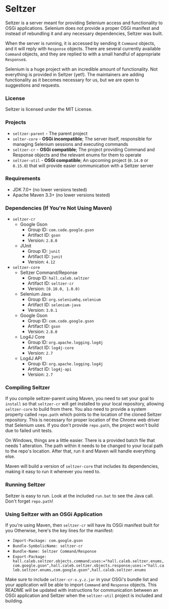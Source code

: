 # Seltzer
Seltzer is a server meant for providing Selenium access and functionality to OSGi applications. Selenium does not provide a proper OSGi manifest and instead of rebundling it and any necessary dependencies, Seltzer was built. 

When the server is running, it is accessed by sending it `Command` objects, and it will reply with `Response` objects. There are several currently available `Command` objects, and they are replied to with a small handful of appropriate `Response`s.

Selenium is a huge project with an incredible amount of functionality. Not everything is provided in Seltzer (yet!). The maintainers are adding functionality as it becomes necessary for us, but we are open to suggestions and requests.

### License
Seltzer is licensed under the MIT License.

### Projects
* `seltzer-parent` - The parent project
* `selter-core` - **OSGi incompatible**; The server itself, responsible for managing Selenium sessions and executing commands
* `seltzer-cr` - **OSGi compatible**; The project providing Command and Response objects and the relevant enums for them to operate
* `seltzer-util` - **OSGi compatible**; An upcoming project (`0.14.0` or `0.15.0`) that will provide easier communication with a Seltzer server
 
### Requirements
* JDK 7.0+ (no lower versions tested)
* Apache Maven 3.3+ (no lower versions tested)
 
### Dependencies (If You're Not Using Maven)
* `seltzer-cr`
    * Google Gson
        * Group ID: `com.code.google.gson`
        * Artifact ID: `gson`
        * Version: `2.8.0`
    * JUnit
        * Group ID: `junit`
        * Artifact ID: `junit`
        * Version: `4.12`
* `seltzer-core`
    * Seltzer Command/Reponse
        * Group ID: `hall.caleb.seltzer`
        * Artifact ID: `seltzer-cr`
        * Version: `[0.10.0, 1.0.0)`
    * Selenium Java
        * Group ID: `org.seleniumhq.selenium`
        * Artifact ID: `selenium-java`
        * Version: `3.0.1`
    * Google Gson
        * Group ID: `com.code.google.gson`
        * Artifact ID: `gson`
        * Version: `2.8.0`
    * Log4J Core
        * Group ID: `org.apache.logging.log4j`
        * Artifact ID: `log4j-core`
        * Version: `2.7`
    * Log4J API
        * Group ID: `org.apache.logging.log4j`
        * Artifact ID: `log4j-api`
        * Version: `2.7`

### Compiling Seltzer
If you compile seltzer-parent using Maven, you need to set your goal to `install` so that `seltzer-cr` will get installed to your local repository, allowing `seltzer-core` to build from there. You also need to provide a system property called `repo.path` which points to the location of the cloned Seltzer repository. This is necessary for proper location of the Chrome web driver that Selenium uses. If you don't provide `repo.path`, the project won't build due to failed unit tests.

On Windows, things are a little easier. There is a provided batch file that needs 1 alteration. The path within it needs to be changed to your local path to the repo's location. After that, run it and Maven will handle everything else.

Maven will build a version of `seltzer-core` that includes its dependencies, making it easy to run it wherever you need to.

### Running Seltzer
Seltzer is easy to run. Look at the included `run.bat` to see the Java call. Don't forget `repo.path`!

### Using Seltzer with an OSGi Application
If you're using Maven, then `seltzer-cr` will have its OSGi manifest built for you Otherwise, here's the key lines for the manifest:
* `Import-Package: com.google.gson`
* `Bundle-SymbolicName: seltzer-cr`
* `Bundle-Name: Seltzer Command/Response`
* `Export-Package: hall.caleb.seltzer.objects.command;uses:="hall.caleb.seltzer.enums,com.google.gson",hall.caleb.seltzer.objects.response;uses:="hall.caleb.seltzer.enums,com.google.gson",hall.caleb.seltzer.enums`

Make sure to include `seltzer-cr-x.y.z.jar` in your OSGi's bundle list and your application will be able to import `Command` and `Response` objects. This README will be updated with instructions for communication between an OSGi application and Seltzer when the `seltzer-util` project is included and building.
